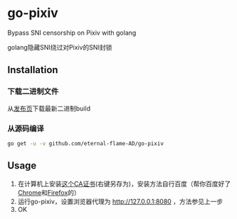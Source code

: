 # go-pixiv

Bypass SNI censorship on Pixiv with golang

golang隐藏SNI绕过对Pixiv的SNI封锁

## Installation

### 下载二进制文件
从[发布页](https://github.com/eternal-flame-AD/go-pixiv/releases)下载最新二进制build
### 从源码编译
```bash
go get -u -v github.com/eternal-flame-AD/go-pixiv
```

## Usage

1. 在计算机上安装[这个CA证书](https://github.com/eternal-flame-AD/goproxy/raw/master/ca.pem)(右键另存为)，安装方法自行百度（帮你百度好了[Chrome](https://jingyan.baidu.com/article/c843ea0bc4142a77921e4a79.html)和[Firefox](https://jingyan.baidu.com/article/4e5b3e191205d291911e2463.html)的）
2. 运行go-pixiv，设置浏览器代理为 http://127.0.0.1:8080 ，方法参见上一步
3. OK
